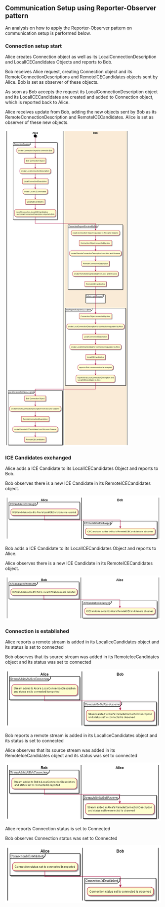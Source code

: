 ## Communication Setup using Reporter-Observer pattern



<!--
@startuml "comm-setup-activity-1.png"

|Alice|
start

partition ConnectionCreation {
    :create Connection Object to connect to Bob;
    :Bob Connection Object]
    :create LocalConnectionDescription;
    :LocalConnectionDescription]
    :create LocalICECandidates;
    :LocalICECandidates]
    :report Connection, LocalICECandidates\n and LocalConnectionDescription objects to Bob;
}


|#AntiqueWhite|Bob|

partition ConnectionRequestReceivedByBob {
    :create Connection Object requested by Alice and Observe;
    :Connection Object requested by Alice]
    :create RemoteConnectionDescription from Alice and Observe;
    :RemoteConnectionDescription]
    :create RemoteICECandidates from Alice and Observe;
    :RemoteICECandidates]
}

partition BobAcceptsRequest {
	}

partition BobReportsRequestIsAccepted {
    :Connection Object requested by Alice]
	:create LocalConnectionDescription for connection requested by Alice;
    :LocalConnectionDescription]
    :create LocalICECandidates for connection requested by Alice;
    :LocalICECandidates]
    :report to Bob communication is accepted;
    :report Bob's LocalConnectionDescription and\n LocalICECandidates to Alice;
	}


	|Alice|

partition AliceReceivesBobHasAccepted {
    :Bob Connection Object]
    :create RemoteConnectionDescription from Bob and Observe;
    :RemoteConnectionDescription]
    :create RemoteICECandidates from Bob and Observe;
    :RemoteICECandidates]
	}

@enduml
-->

An analysis on how to apply the Reporter-Observer pattern on communication setup is performed below.



### Connection setup start

Alice creates Connection object as well as its LocalConnectionDescription and LocalICECandidates Objects and reports to Bob.

Bob receives Alice request, creating Connection object and its RemoteConnectionDescriptions and RemoteICECandidates objects sent by Alice. Bob is set as observer of these objects.

As soon as Bob accepts the request its LocalConnectionDescription object and its LocalICECandidates are created and added to Connection object, which is reported back to Alice.

Alice receives update from Bob, adding the new objects sent by Bob as its RemoteConnectionDescription and RemoteICECandidates. Alice is set as observer of these new objects.

![Communication Setup initialisation with Data Synch Model](comm-setup-activity-1.png)



### ICE Candidates exchanged

<!--
@startuml "comm-setup-activity-2.png"

    |Alice|
partition ICECandidatesExchanged {


    :ICECandidate added to Alice's LocalICECandidates is reported;
    }

    |Bob|

partition ICECandidatesExchanged {
    :ICECandidate added to Bob's RemoteICECandidates is observed;

    }



@enduml
-->

Alice adds a ICE Candidate to its LocalICECandidates Object and reports to Bob.

Bob observes there is a new ICE Candidate in its RemoteICECandidates object.


![Communication Setup initialisation with Data Synch Model](comm-setup-activity-2.png)

<!--
@startuml "comm-setup-activity-3.png"


    |Bob|

partition ICECandidatesExchanged {

    :ICECandidate added to Bob's LocalICECandidates is reported;
    }

    |Alice|

partition ICECandidatesExchanged {
    :ICECandidate added to Alice's RemoteICECandidates is observed;
    }

@enduml
-->

Bob adds a ICE Candidate to its LocalICECandidates Object and reports to Alice.

Alice observes there is a new ICE Candidate in its RemoteICECandidates object.


![Communication Setup initialisation with Data Synch Model](comm-setup-activity-3.png)

### Connection is established

<!--
@startuml "comm-setup-activity-4.png"
    |Alice|
partition StreamAddedAtAliceConnection {
    :Stream added to Alice's LocalIceCandidates\nand status set to connected is reported;
    }

    |Bob|

partition StreamAddedAtAliceReceiver {
    :Stream added to Bob's RemoteIceCandidates\nand status set to connected is observed;

    }


@enduml
-->

Alice reports a remote stream is added in its LocalIceCandidates object and its status is set to connected

Bob observes that its source stream was added in its RemoteIceCandidates object and its status was set to connected


![Remote stream is added at Alice's Receiver](comm-setup-activity-4.png)

<!--
@startuml "comm-setup-activity-5.png"

    |Bob|

partition StreamAddedAtBobConnection {

    :Stream added to Bob's LocalIceCandidates\n and status set to connected is reported;
    }

    |Alice|
    
    partition StreamAddedAtBobReceiver {

    :Stream added to Alice's RemoteIceCandidates\n and status set to connected is observed;

    }

 
@enduml
-->


Bob reports a remote stream is added in its LocalIceCandidates object and its status is set to connected

Alice observes that its source stream was added in its RemoteIceCandidates object and its status was set to connected


![Remote streams are added at Bob's device](comm-setup-activity-5.png)

<!--
@startuml "comm-setup-activity-6.png"

    |Alice|
    
    partition ConnectionIsEstablished {


    :Connection status set to connected is reported;
    }

    |Bob|

    partition ConnectionIsEstablished {
    :Connection status set to connected is observed;

}


@enduml
-->


Alice reports Connection status is set to Connected

Bob observes Connection status was set to Connected

![Connection is established](comm-setup-activity-6.png)
